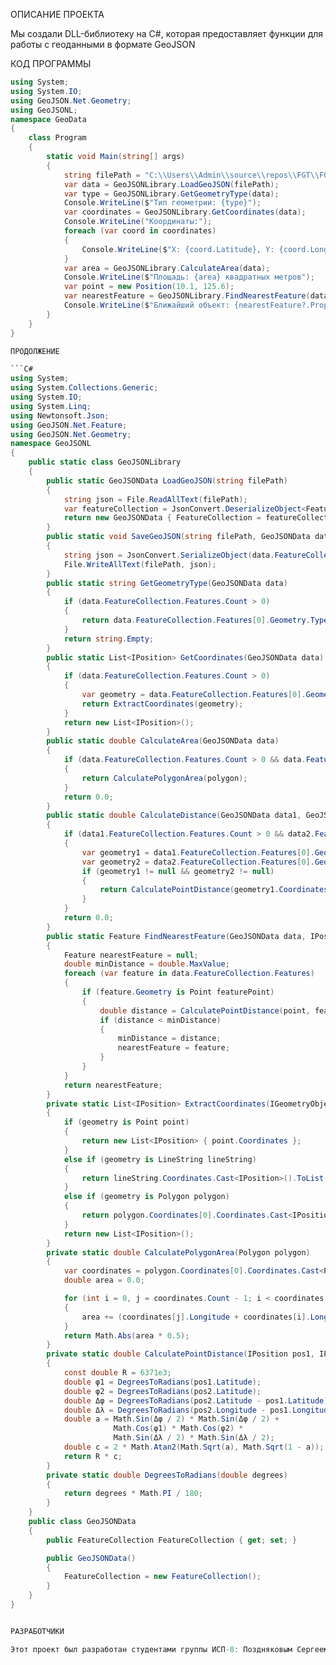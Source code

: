 ОПИСАНИЕ ПРОЕКТА

Мы создали DLL-библиотеку на C#, которая предоставляет функции для работы с геоданными в формате GeoJSON

КОД ПРОГРАММЫ

```C#
using System;
using System.IO;
using GeoJSON.Net.Geometry;
using GeoJSONL;
namespace GeoData
{
    class Program
    {
        static void Main(string[] args)
        {
            string filePath = "C:\\Users\\Admin\\source\\repos\\FGT\\FGT\\jsonn.txt";  
            var data = GeoJSONLibrary.LoadGeoJSON(filePath);
            var type = GeoJSONLibrary.GetGeometryType(data);
            Console.WriteLine($"Тип геометрии: {type}");
            var coordinates = GeoJSONLibrary.GetCoordinates(data);
            Console.WriteLine("Координаты:");
            foreach (var coord in coordinates)
            {
                Console.WriteLine($"X: {coord.Latitude}, Y: {coord.Longitude}");
            }
            var area = GeoJSONLibrary.CalculateArea(data);
            Console.WriteLine($"Площадь: {area} квадратных метров");
            var point = new Position(10.1, 125.6);
            var nearestFeature = GeoJSONLibrary.FindNearestFeature(data, point);
            Console.WriteLine($"Ближайший объект: {nearestFeature?.Properties["name"]}");
        }
    }
}

ПРОДОЛЖЕНИЕ

```C#
using System;
using System.Collections.Generic;
using System.IO;
using System.Linq;
using Newtonsoft.Json;
using GeoJSON.Net.Feature;
using GeoJSON.Net.Geometry;
namespace GeoJSONL
{
    public static class GeoJSONLibrary
    {
        public static GeoJSONData LoadGeoJSON(string filePath)
        {
            string json = File.ReadAllText(filePath);
            var featureCollection = JsonConvert.DeserializeObject<FeatureCollection>(json);
            return new GeoJSONData { FeatureCollection = featureCollection };
        }
        public static void SaveGeoJSON(string filePath, GeoJSONData data)
        {
            string json = JsonConvert.SerializeObject(data.FeatureCollection, Formatting.Indented);
            File.WriteAllText(filePath, json);
        }
        public static string GetGeometryType(GeoJSONData data)
        {
            if (data.FeatureCollection.Features.Count > 0)
            {
                return data.FeatureCollection.Features[0].Geometry.Type.ToString();
            }
            return string.Empty;
        }
        public static List<IPosition> GetCoordinates(GeoJSONData data)
        {
            if (data.FeatureCollection.Features.Count > 0)
            {
                var geometry = data.FeatureCollection.Features[0].Geometry;
                return ExtractCoordinates(geometry);
            }
            return new List<IPosition>();
        }
        public static double CalculateArea(GeoJSONData data)
        {
            if (data.FeatureCollection.Features.Count > 0 && data.FeatureCollection.Features[0].Geometry is Polygon polygon)
            {
                return CalculatePolygonArea(polygon);
            }
            return 0.0;
        }
        public static double CalculateDistance(GeoJSONData data1, GeoJSONData data2)
        {
            if (data1.FeatureCollection.Features.Count > 0 && data2.FeatureCollection.Features.Count > 0)
            {
                var geometry1 = data1.FeatureCollection.Features[0].Geometry as Point;
                var geometry2 = data2.FeatureCollection.Features[0].Geometry as Point;
                if (geometry1 != null && geometry2 != null)
                {
                    return CalculatePointDistance(geometry1.Coordinates, geometry2.Coordinates);
                }
            }
            return 0.0;
        }
        public static Feature FindNearestFeature(GeoJSONData data, IPosition point)
        {
            Feature nearestFeature = null;
            double minDistance = double.MaxValue;
            foreach (var feature in data.FeatureCollection.Features)
            {
                if (feature.Geometry is Point featurePoint)
                {
                    double distance = CalculatePointDistance(point, featurePoint.Coordinates);
                    if (distance < minDistance)
                    {
                        minDistance = distance;
                        nearestFeature = feature;
                    }
                }
            }
            return nearestFeature;
        }
        private static List<IPosition> ExtractCoordinates(IGeometryObject geometry)
        {
            if (geometry is Point point)
            {
                return new List<IPosition> { point.Coordinates };
            }
            else if (geometry is LineString lineString)
            {
                return lineString.Coordinates.Cast<IPosition>().ToList();
            }
            else if (geometry is Polygon polygon)
            {
                return polygon.Coordinates[0].Coordinates.Cast<IPosition>().ToList();
            }
            return new List<IPosition>();
        }
        private static double CalculatePolygonArea(Polygon polygon)
        {
            var coordinates = polygon.Coordinates[0].Coordinates.Cast<Position>().ToList();
            double area = 0.0;

            for (int i = 0, j = coordinates.Count - 1; i < coordinates.Count; j = i++)
            {
                area += (coordinates[j].Longitude + coordinates[i].Longitude) * (coordinates[j].Latitude - coordinates[i].Latitude);
            }
            return Math.Abs(area * 0.5);
        }
        private static double CalculatePointDistance(IPosition pos1, IPosition pos2)
        {
            const double R = 6371e3;
            double φ1 = DegreesToRadians(pos1.Latitude);
            double φ2 = DegreesToRadians(pos2.Latitude);
            double Δφ = DegreesToRadians(pos2.Latitude - pos1.Latitude);
            double Δλ = DegreesToRadians(pos2.Longitude - pos1.Longitude);
            double a = Math.Sin(Δφ / 2) * Math.Sin(Δφ / 2) +
                       Math.Cos(φ1) * Math.Cos(φ2) *
                       Math.Sin(Δλ / 2) * Math.Sin(Δλ / 2);
            double c = 2 * Math.Atan2(Math.Sqrt(a), Math.Sqrt(1 - a));
            return R * c;
        }
        private static double DegreesToRadians(double degrees)
        {
            return degrees * Math.PI / 180;
        }
    }
    public class GeoJSONData
    {
        public FeatureCollection FeatureCollection { get; set; }

        public GeoJSONData()
        {
            FeatureCollection = new FeatureCollection();
        }
    }
}


РАЗРАБОТЧИКИ

Этот проект был разработан студентами группы ИСП-8: Поздняковым Сергеем и Карабековым Дияром. 


